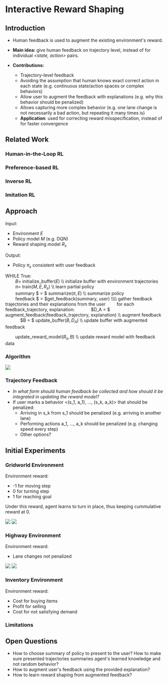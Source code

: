 # Interactive Reward Shaping

## Introduction

 * Human feedback is used to augment the existing environment's reward.

 * **Main idea:** give human feedback on trajectory level, instead of for individual *<state, action>* pairs.

 * **Contributions:**
   * Trajectory-level feedback
   * Avoiding the assumption that human knows exact correct action in each state (e.g. continuous state/action spaces or complex behaviors)
   * Allow user to augment the feedback with explanations (e.g. why this behavior should be penalized)
   * Allows capturing more complex behavior (e.g. one lane change is not necessarily a bad action, but repeating it many times is)
   * **Application**: used for correcting reward misspecification, instead of for faster convergence 

## Related Work

### Human-in-the-Loop RL

### Preference-based RL

### Inverse RL

### Imitation RL

## Approach

Input: 
 * Environment $E$
 * Policy model $M$ (e.g. DQN)
 * Reward shaping model $R_{s}$

Output:
 * Policy $\pi_s$ consistent with user feedback

WHILE True:      
        $B =$ initialize_buffer$(E)$ \\\\ initialize buffer with environment trajectories    
        $\pi =$ train$(M, E, R_s)$ \\\\ learn partial policy    
        summary $ = $ summarize($\pi, E$) \\\ summarize policy    
        feedback $ = $get_feedback(summary, user) \\\\ gather feedback trajectories and their explanations from the user      
        for each feedback_trajectory, explanation:     
            $D_A = $ augment_feedback(feedback_trajectory, explanation) \\\\ augment feedback    
            $B = $ update_buffer($B, D_A$) \\\\ update buffer with augmented feedback   

        update_reward_model$(R_s, B)$ \\\\ update reward model with feedback data    
  

### Algorithm

![](img/alg_flow.png)

### Trajectory Feedback   

* *In what form should human feedback be collected and how should it be integrated in updating the reward model?*
* If user marks a behavior <(s_1, a_1), ..., (s_k, a_k)> that should be penalized:
  * Arriving in s_k from s_1 should be penalized (e.g. arriving in another lane)
  * Performing actions a_1, ..., a_k should be penalized (e.g. changing speed every step)
  * Other options?


## Initial Experiments

### Gridworld Environment

Environment reward:
* -1 for moving step
* 0 for turning step
* 1 for reaching goal

Under this reward, agent learns to turn in place, thus keeping cummulative reward at 0.

![](img/before_gridworld.png) ![](img/after_gridworld.png)

### Highway Environment

Environment reward:
* Lane changes not penalized

![](img/before_highway.png)  ![](img/after_highway.png)

### Inventory Environment

Environment reward:
* Cost for buying items
* Profit for selling
* Cost for not satisfying demand

### Limitations

## Open Questions

* How to choose summary of policy to present to the user? How to make sure presented trajectories summaries agent's learned knowledge and not random behavior?
* How to augment user's feedback using the provided explanation?
* How to learn reward shaping from augmented feedback?


